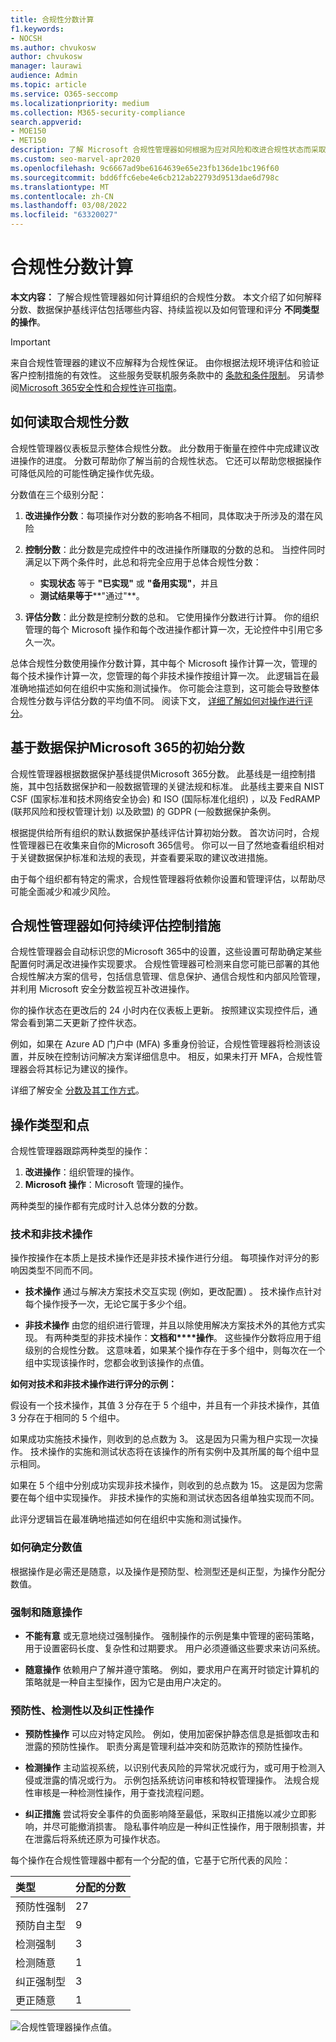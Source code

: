 ```yaml
---
title: 合规性分数计算
f1.keywords:
- NOCSH
ms.author: chvukosw
author: chvukosw
manager: laurawi
audience: Admin
ms.topic: article
ms.service: O365-seccomp
ms.localizationpriority: medium
ms.collection: M365-security-compliance
search.appverid:
- MOE150
- MET150
description: 了解 Microsoft 合规性管理器如何根据为应对风险和改进合规性状态而采取的操作计算个性化分数。
ms.custom: seo-marvel-apr2020
ms.openlocfilehash: 9c6667ad9be6164639e65e23fb136de1bc196f60
ms.sourcegitcommit: bdd6ffc6ebe4e6cb212ab22793d9513dae6d798c
ms.translationtype: MT
ms.contentlocale: zh-CN
ms.lasthandoff: 03/08/2022
ms.locfileid: "63320027"
---
```

# <a name="compliance-score-calculation"></a>合规性分数计算

**本文内容：** 了解合规性管理器如何计算组织的合规性分数。 本文介绍了如何解释分数、数据保护基线评估包括哪些内容、持续监视以及如何管理和评分 **不同类型的操作**。 

> [!IMPORTANT]
> 来自合规性管理器的建议不应解释为合规性保证。 由你根据法规环境评估和验证客户控制措施的有效性。 这些服务受联机服务条款中的 [条款和条件限制](https://go.microsoft.com/fwlink/?linkid=2108910)。 另请参阅[Microsoft 365安全性和合规性许可指南](/office365/servicedescriptions/microsoft-365-service-descriptions/microsoft-365-tenantlevel-services-licensing-guidance/microsoft-365-security-compliance-licensing-guidance)。

## <a name="how-to-read-your-compliance-score"></a>如何读取合规性分数

合规性管理器仪表板显示整体合规性分数。 此分数用于衡量在控件中完成建议改进操作的进度。 分数可帮助你了解当前的合规性状态。 它还可以帮助您根据操作可降低风险的可能性确定操作优先级。

分数值在三个级别分配：

1. **改进操作分数**：每项操作对分数的影响各不相同，具体取决于所涉及的潜在风险

2. **控制分数**：此分数是完成控件中的改进操作所赚取的分数的总和。 当控件同时满足以下两个条件时，此总和将完全应用于总体合规性分数：
    - **实现状态** 等于 **"已实现"** 或 **"备用实现"**，并且
    - **测试结果等于****"通过"**。

3. **评估分数**：此分数是控制分数的总和。 它使用操作分数进行计算。 你的组织管理的每个 Microsoft 操作和每个改进操作都计算一次，无论控件中引用它多久一次。

总体合规性分数使用操作分数计算，其中每个 Microsoft 操作计算一次，管理的每个技术操作计算一次，您管理的每个非技术操作按组计算一次。 此逻辑旨在最准确地描述如何在组织中实施和测试操作。 你可能会注意到，这可能会导致整体合规性分数与评估分数的平均值不同。 阅读下文， [详细了解如何对操作进行评分](#action-types-and-points)。

## <a name="initial-score-based-on-microsoft-365-data-protection-baseline"></a>基于数据保护Microsoft 365的初始分数
  
合规性管理器根据数据保护基线提供Microsoft 365分数。 此基线是一组控制措施，其中包括数据保护和一般数据管理的关键法规和标准。 此基线主要来自 NIST CSF (国家标准和技术网络安全协会) 和 ISO (国际标准化组织) ，以及 FedRAMP (联邦风险和授权管理计划) 以及欧盟) 的 GDPR (一般数据保护条例。

根据提供给所有组织的默认数据保护基线评估计算初始分数。 首次访问时，合规性管理器已在收集来自你的Microsoft 365信号。 你可以一目了然地查看组织相对于关键数据保护标准和法规的表现，并查看要采取的建议改进措施。

由于每个组织都有特定的需求，合规性管理器将依赖你设置和管理评估，以帮助尽可能全面减少和减少风险。

## <a name="how-compliance-manager-continuously-assesses-controls"></a>合规性管理器如何持续评估控制措施

合规性管理器会自动标识您的Microsoft 365中的设置，这些设置可帮助确定某些配置何时满足改进操作实现要求。 合规性管理器可检测来自您可能已部署的其他合规性解决方案的信号，包括信息管理、信息保护、通信合规性和内部风险管理，并利用 Microsoft 安全分数监视互补改进操作。

你的操作状态在更改后的 24 小时内在仪表板上更新。 按照建议实现控件后，通常会看到第二天更新了控件状态。

例如，如果在 Azure AD 门户中 (MFA) 多重身份验证，合规性管理器将检测该设置，并反映在控制访问解决方案详细信息中。 相反，如果未打开 MFA，合规性管理器会将其标记为建议的操作。

详细了解安全 [分数及其工作方式](../security/defender/microsoft-secure-score.md)。
  
## <a name="action-types-and-points"></a>操作类型和点

合规性管理器跟踪两种类型的操作：

1. **改进操作**：组织管理的操作。
2. **Microsoft 操作**：Microsoft 管理的操作。

两种类型的操作都有完成时计入总体分数的分数。

### <a name="technical-and-non-technical-actions"></a>技术和非技术操作

操作按操作在本质上是技术操作还是非技术操作进行分组。 每项操作对评分的影响因类型不同而不同。

- **技术操作** 通过与解决方案技术交互实现 (例如，更改配置) 。 技术操作点针对每个操作授予一次，无论它属于多少个组。

- **非技术操作** 由您的组织进行管理，并且以除使用解决方案技术外的其他方式实现。 有两种类型的非技术操作：**文档和****操作**。 这些操作分数将应用于组级别的合规性分数。 这意味着，如果某个操作存在于多个组中，则每次在一个组中实现该操作时，您都会收到该操作的点值。

**如何对技术和非技术操作进行评分的示例：**

假设有一个技术操作，其值 3 分存在于 5 个组中，并且有一个非技术操作，其值 3 分存在于相同的 5 个组中。

如果成功实施技术操作，则收到的总点数为 3。 这是因为只需为租户实现一次操作。 技术操作的实施和测试状态将在该操作的所有实例中及其所属的每个组中显示相同。

如果在 5 个组中分别成功实现非技术操作，则收到的总点数为 15。 这是因为您需要在每个组中实现操作。 非技术操作的实施和测试状态因各组单独实现而不同。

此评分逻辑旨在最准确地描述如何在组织中实施和测试操作。

### <a name="how-score-values-are-determined"></a>如何确定分数值

根据操作是必需还是随意，以及操作是预防型、检测型还是纠正型，为操作分配分数值。

### <a name="mandatory-and-discretionary-actions"></a>强制和随意操作

- **不能有意** 或无意地绕过强制操作。 强制操作的示例是集中管理的密码策略，用于设置密码长度、复杂性和过期要求。 用户必须遵循这些要求来访问系统。
  
- **随意操作** 依赖用户了解并遵守策略。 例如，要求用户在离开时锁定计算机的策略就是一种自主型操作，因为它是由用户决定的。
  
### <a name="preventative-detective-and-corrective-actions"></a>预防性、检测性以及纠正性操作
  
- **预防性操作** 可以应对特定风险。 例如，使用加密保护静态信息是抵御攻击和泄露的预防性操作。 职责分离是管理利益冲突和防范欺诈的预防性操作。
  
- **检测操作** 主动监视系统，以识别代表风险的异常状况或行为，或可用于检测入侵或泄露的情况或行为。 示例包括系统访问审核和特权管理操作。 法规合规性审核是一种检测性操作，用于查找流程问题。
  
- **纠正措施** 尝试将安全事件的负面影响降至最低，采取纠正措施以减少立即影响，并尽可能撤消损害。 隐私事件响应是一种纠正性操作，用于限制损害，并在泄露后将系统还原为可操作状态。
  
每个操作在合规性管理器中都有一个分配的值，它基于它所代表的风险：

|**类型**|**分配的分数**|
|:-----|:-----|
| 预防性强制 | 27 |
| 预防自主型 | 9  |
| 检测强制 | 3 |
| 检测随意 | 1 |
| 纠正强制型 | 3 |
| 更正随意 | 1 |
  
![合规性管理器操作点值。](../media/compliance-score-action-scoring.png "合规性管理器操作点值")
